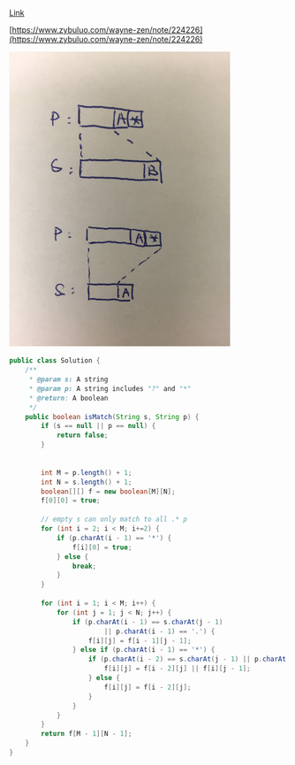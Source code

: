 [Link](https://leetcode.com/problems/regular-expression-matching/)

[https://www.zybuluo.com/wayne-zen/note/224226](https://www.zybuluo.com/wayne-zen/note/224226)

<img src="img/Photos/regular-expression-matching.jpg" width="400">

```java
public class Solution {
    /**
     * @param s: A string 
     * @param p: A string includes "?" and "*"
     * @return: A boolean
     */
    public boolean isMatch(String s, String p) {
        if (s == null || p == null) {
            return false;
        }
        
        
        int M = p.length() + 1;
        int N = s.length() + 1;
        boolean[][] f = new boolean[M][N];
        f[0][0] = true;
        
        // empty s can only match to all .* p
        for (int i = 2; i < M; i+=2) {
            if (p.charAt(i - 1) == '*') {
                f[i][0] = true;
            } else {
                break;
            }
        }

        for (int i = 1; i < M; i++) {
            for (int j = 1; j < N; j++) {
                if (p.charAt(i - 1) == s.charAt(j - 1) 
                        || p.charAt(i - 1) == '.') {
                    f[i][j] = f[i - 1][j - 1];    
                } else if (p.charAt(i - 1) == '*') {
                    if (p.charAt(i - 2) == s.charAt(j - 1) || p.charAt(i - 2) == '.') {
                        f[i][j] = f[i - 2][j] || f[i][j - 1];
                    } else {
                        f[i][j] = f[i - 2][j];
                    }
                }
            }
        }
        return f[M - 1][N - 1];
    }
}

```
